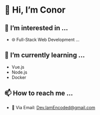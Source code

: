 # 👋 Hi, I’m Conor
## 👀 I’m interested in ...
- 🌐 Full-Stack Web Development ...
## 🌱 I’m currently learning ...
- Vue.js
- Node.js
- Docker
## 📫 How to reach me ...
- 📧 Via Email: Dev.IamEncoded@gmail.com
